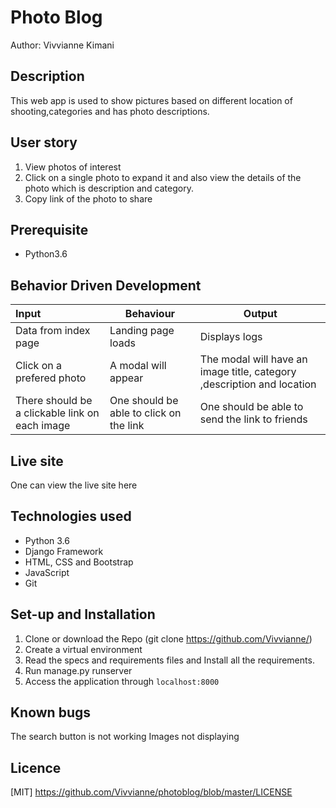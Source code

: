# Photo Blog

Author: Vivvianne Kimani

## Description

This web app is used to show pictures based on different location of shooting,categories and has photo descriptions.

## User story

1. View photos of interest
2. Click on a single photo to expand it and also view the details of the photo which is description and category.
3. Copy link of the photo to share

## Prerequisite

* Python3.6

## Behavior Driven Development

| Input | Behaviour | Output |
|:------|-----------|--------|
| Data from index page | Landing page loads | Displays logs |
| Click on a prefered photo | A modal will appear | The modal will have an image title, category ,description and location |
| There should be a clickable link on each image | One should be able to click on the link | One should be able to send the link to friends |

## Live site

One can view the live site here

## Technologies used

* Python 3.6
* Django Framework
* HTML, CSS and Bootstrap
* JavaScript
* Git

## Set-up and Installation

1. Clone or download the Repo
(git clone https://github.com/Vivvianne/)
2. Create a virtual environment
3. Read the specs and requirements files and Install all the requirements.
4. Run manage.py runserver
5. Access the application through `localhost:8000`

## Known bugs

The search button is not working
Images not displaying

## Licence

[MIT] https://github.com/Vivvianne/photoblog/blob/master/LICENSE